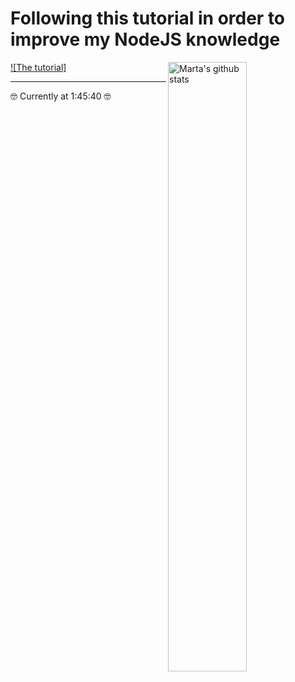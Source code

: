 # Following this tutorial in order to improve my NodeJS knowledge

[![The tutorial] <img width="50%" align="right" alt="Marta's github stats" src="https://www.freecodecamp.org/news/content/images/2021/04/nodeexpress.png" />](https://www.youtube.com/watch?v=Oe421EPjeBE)

---

🤓 Currently at 1:45:40 🤓
